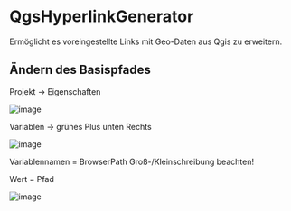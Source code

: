 # QgsHyperlinkGenerator

Ermöglicht es voreingestellte Links mit Geo-Daten aus Qgis zu erweitern.

## Ändern des Basispfades
Projekt -> Eigenschaften

![image](https://user-images.githubusercontent.com/31955567/110476131-f026be80-80e1-11eb-8a32-c731dc01cbd8.png)

Variablen -> grünes Plus unten Rechts

![image](https://user-images.githubusercontent.com/31955567/110476285-18162200-80e2-11eb-9057-36c90742b308.png)

Variablennamen = BrowserPath Groß-/Kleinschreibung beachten!

Wert = Pfad

![image](https://user-images.githubusercontent.com/31955567/110476840-bdc99100-80e2-11eb-90f3-04fdea3e4b51.png)
